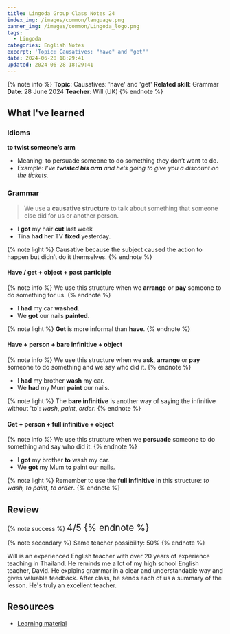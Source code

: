 ```yaml
---
title: Lingoda Group Class Notes 24
index_img: /images/common/language.png
banner_img: /images/common/Lingoda_logo.png
tags:
  - Lingoda
categories: English Notes
excerpt: 'Topic: Causatives: "have" and "get"'
date: 2024-06-28 18:29:41
updated: 2024-06-28 18:29:41
---
```


{% note info %}
**Topic**: Causatives: 'have' and 'get'
**Related skill**: Grammar  
**Date**: 28 June 2024
**Teacher**: Will (UK)
{% endnote %}

## What I've learned

### Idioms
**to twist someone’s arm**
- Meaning: to persuade someone to do something they don’t want to do.
- Example: *I’ve **twisted his arm** and he’s going to give you a discount on the tickets.*

### Grammar
>  We use a **causative structure** to talk about something that someone else did for us or another person.

- I **got** my hair **cut** last week
- Tina **had** her TV **fixed** yesterday.

{% note light %}
Causative because the subject caused the action to happen but didn’t do it themselves.
{% endnote %} 

#### Have / get + object + past participle
{% note info %}
We use this structure when we **arrange** or **pay** someone to do something for us.
{% endnote %} 

- I **had** my car **washed**.
- We **got** our nails **painted**.
 
{% note light %}
**Get** is more informal than **have**.
{% endnote %} 

#### Have + person + bare infinitive + object
{% note info %}
We use this structure when we **ask**, **arrange** or **pay** someone to do something and we say who did it.
{% endnote %} 

- I **had** my brother **wash** my car.
- We **had** my Mum **paint** our nails.

{% note light %}
The **bare infinitive** is another way of saying the infinitive without 'to': *wash*, *paint*, *order*.
{% endnote %} 

#### Get + person + full infinitive + object
{% note info %}
We use this structure when we **persuade** someone to do something and say who did it.
{% endnote %} 

- I **got** my brother **to** wash my car.
- We **got** my Mum **to** paint our nails.

{% note light %}
Remember to use the **full infinitive** in this structure: *to wash, to paint, to order*.
{% endnote %} 

## Review

{% note success %}
<span style="font-size:1.5em;">
4/5
<span>
{% endnote %}

{% note secondary %}
<span style="font-size:1em;">
Same teacher possibility: 50%
<span>
{% endnote %}

Will is an experienced English teacher with over 20 years of experience teaching in Thailand. He reminds me a lot of my high school English teacher, David. He explains grammar in a clear and understandable way and gives valuable feedback. After class, he sends each of us a summary of the lesson. He's truly an excellent teacher.

## Resources
- [Learning material](https://learn.lingoda.com/english/learning-materials/667411c8ae7d4/download)

